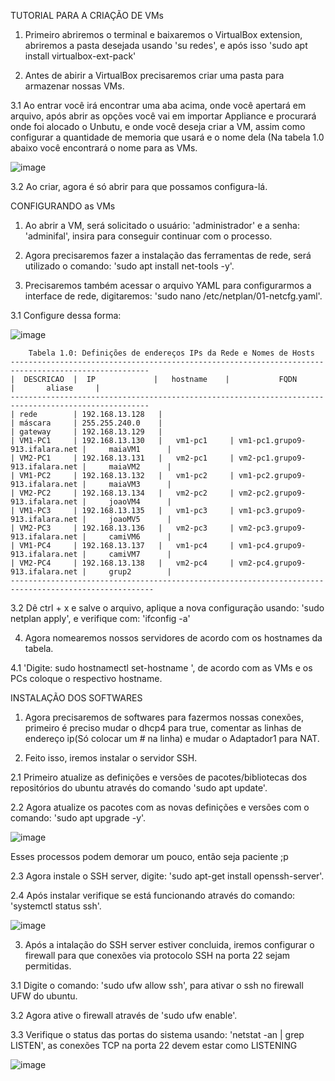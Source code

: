 TUTORIAL PARA A CRIAÇÃO DE VMs

1. Primeiro abriremos o terminal e baixaremos o VirtualBox extension, abriremos a pasta desejada usando 'su redes', e após isso 'sudo apt install virtualbox-ext-pack'

2. Antes de abirir a VirtualBox precisaremos criar uma pasta para armazenar nossas VMs.

3.1 Ao entrar você irá encontrar uma aba acima, onde você apertará em arquivo, após abrir as opções você vai em importar Appliance e procurará onde foi alocado o Unbutu, e onde você deseja criar a VM, assim como configurar a quantidade de memoria que usará e o nome dela (Na tabela 1.0 abaixo você encontrará o nome para as VMs.

![image](https://user-images.githubusercontent.com/103265116/186730672-32c4f316-b993-4cc0-a1f5-fb720cd61853.png)

3.2 Ao criar, agora é só abrir para que possamos configura-lá.

  CONFIGURANDO as VMs
  
  1. Ao abrir a VM, será solicitado o usuário: 'administrador' e a senha: 'adminifal', insira para conseguir continuar com o processo.

  2. Agora precisaremos fazer a instalação das ferramentas de rede, será utilizado o comando: 'sudo apt install net-tools -y'.

  3. Precisaremos também acessar o arquivo YAML para configurarmos a interface de rede, digitaremos: 'sudo nano /etc/netplan/01-netcfg.yaml'.

  3.1 Configure dessa forma:
  
   ![image](https://user-images.githubusercontent.com/103265116/186731248-4f5b2f43-93a8-43e8-a67d-6a7c0869f168.png)

        Tabela 1.0: Definições de endereços IPs da Rede e Nomes de Hosts
    -----------------------------------------------------------------------------------------------------
    |  DESCRICAO  |  IP             |   hostname    |           FQDN                 |       aliase     |
    -----------------------------------------------------------------------------------------------------
    | rede        | 192.168.13.128   |
    | máscara     | 255.255.240.0    |
    | gateway     | 192.168.13.129   |
    | VM1-PC1     | 192.168.13.130   |   vm1-pc1     | vm1-pc1.grupo9-913.ifalara.net |     maiaVM1      |
    | VM2-PC1     | 192.168.13.131   |   vm2-pc1     | vm2-pc1.grupo9-913.ifalara.net |     maiaVM2      |
    | VM1-PC2     | 192.168.13.132   |   vm1-pc2     | vm1-pc2.grupo9-913.ifalara.net |     maiaVM3      |
    | VM2-PC2     | 192.168.13.134   |   vm2-pc2     | vm2-pc2.grupo9-913.ifalara.net |     joaoVM4      |
    | VM1-PC3     | 192.168.13.135   |   vm1-pc3     | vm1-pc3.grupo9-913.ifalara.net |     joaoMV5      |
    | VM2-PC3     | 192.168.13.136   |   vm2-pc3     | vm2-pc3.grupo9-913.ifalara.net |     camiVM6      |
    | VM1-PC4     | 192.168.13.137   |   vm1-pc4     | vm1-pc4.grupo9-913.ifalara.net |     camiVM7      |
    | VM2-PC4     | 192.168.13.138   |   vm2-pc4     | vm2-pc4.grupo9-913.ifalara.net |     grup2        |
    ------------------------------------------------------------------------------------------------------
    
   3.2 Dê ctrl + x e salve o arquivo, aplique a nova configuração usando: 'sudo netplan apply', e verifique com: 'ifconfig -a'
   
   4. Agora nomearemos nossos servidores de acordo com os hostnames da tabela.

   4.1 'Digite: sudo hostnamectl set-hostname <hostname>', de acordo com as VMs e os PCs coloque o respectivo hostname.

   INSTALAÇÃO DOS SOFTWARES
   
   1. Agora precisaremos de softwares para fazermos nossas conexões, primeiro é preciso mudar o dhcp4 para true, comentar as linhas de endereço ip(Só colocar um # na linha) e mudar o Adaptador1 para NAT.

   2. Feito isso, iremos instalar o servidor SSH.
  
   2.1 Primeiro atualize as definições e versões de pacotes/bibliotecas dos repositórios do ubuntu através do comando 'sudo apt update'.
  
   2.2 Agora atualize os pacotes com as novas definições e versões com o comando: 'sudo apt upgrade -y'.
  
   ![image](https://user-images.githubusercontent.com/103265116/186735147-a285b9ad-f7e9-4937-ae85-727ad3f2822f.png)
  
   
   Esses processos podem demorar um pouco, então seja paciente ;p
  
   2.3 Agora instale o SSH server, digite: 'sudo apt-get install openssh-server'.
  
   2.4 Após instalar verifique se está funcionando através do comando: 'systemctl status ssh'.
  
   ![image](https://user-images.githubusercontent.com/103265116/186736697-cd6eaeaa-54e5-467b-8f38-57cdc0004b73.png)
  
   3. Após a intalação do SSH server estiver concluida, iremos configurar o firewall para que conexões via protocolo SSH na porta 22 sejam permitidas.
  
   3.1 Digite o comando: 'sudo ufw allow ssh', para ativar o ssh no firewall UFW do ubuntu.
  
   3.2 Agora ative o firewall através de 'sudo ufw enable'.
  
   3.3 Verifique o status das portas do sistema usando: 'netstat -an | grep LISTEN', as conexões TCP na porta 22 devem estar como LISTENING
  
   ![image](https://user-images.githubusercontent.com/103265116/186738095-5efef6f3-b31d-4a8e-8a31-bf53d776df24.png)
   
     

